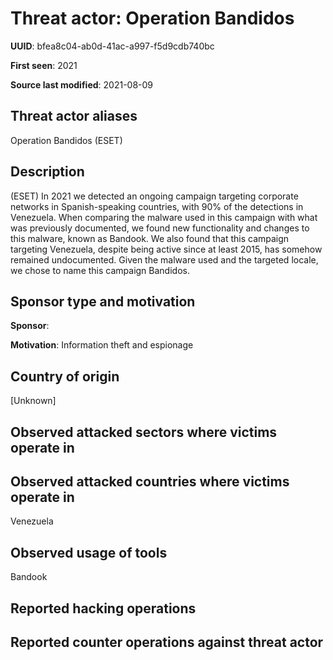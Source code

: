 # Threat actor: Operation Bandidos

**UUID**: bfea8c04-ab0d-41ac-a997-f5d9cdb740bc

**First seen**: 2021

**Source last modified**: 2021-08-09

## Threat actor aliases

Operation Bandidos (ESET)

## Description

(ESET) In 2021 we detected an ongoing campaign targeting corporate networks in Spanish-speaking countries, with 90% of the detections in Venezuela. When comparing the malware used in this campaign with what was previously documented, we found new functionality and changes to this malware, known as Bandook. We also found that this campaign targeting Venezuela, despite being active since at least 2015, has somehow remained undocumented. Given the malware used and the targeted locale, we chose to name this campaign Bandidos.

## Sponsor type and motivation

**Sponsor**: 

**Motivation**: Information theft and espionage


## Country of origin

[Unknown]

## Observed attacked sectors where victims operate in



## Observed attacked countries where victims operate in

Venezuela

## Observed usage of tools

Bandook

## Reported hacking operations



## Reported counter operations against threat actor





